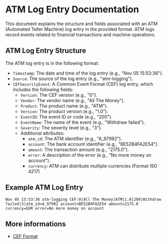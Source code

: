 # ATM Log Entry Documentation

This document explains the structure and fields associated with an ATM (Automated Teller Machine) log entry in the provided format. ATM logs record events related to financial transactions and machine operations.

## ATM Log Entry Structure

The ATM log entry is in the following format:

- `Timestamp`: The date and time of the log entry (e.g., "Nov 05 15:53:36").
- `Source`: The source of the log entry (e.g., "atm-logging").
- `CEFSecurityEvent`: A Common Event Format (CEF) log entry, which includes the following fields:
  - `Version`: The CEF version (e.g., "0").
  - `Vendor`: The vendor name (e.g., "All The Money").
  - `Product`: The product name (e.g., "ATM").
  - `Version`: The product version (e.g., "1.0").
  - `EventID`: The event ID or code (e.g., "200").
  - `EventName`: The name of the event (e.g., "Withdraw failed").
  - `Severity`: The severity level (e.g., "3").
  - Additional attributes:
    - `atm_id`: The ATM identifier (e.g., "A_97992").
    - `account`: The bank account identifier (e.g., "BE52B4FA2E54").
    - `amount`: The transaction amount (e.g., "2175.0").
    - `error`: A description of the error (e.g., "No more money on account").
    - `currency`: ATM can distribute multiple currencies (Format ISO 4217)

## Example ATM Log Entry

```
Nov 05 15:53:36 atm-logging CEF:0|All The Money|ATM|1.0|200|Withdraw failed|3|atm_id=A_97992 account=BE52B4FA2E54 amount=2175.0 currency=EUR error=No more money on account
```

## More informations

- [CEF Format](https://raffy.ch/blog/wp-content/uploads/2007/06/CEF.pdf)
